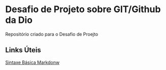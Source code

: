 #  Desafio de Projeto sobre GIT/Github da Dio
Repositório criado para o Desafio de Proejto

## Links Úteis
[Sintaxe Básica Markdonw](https://markdown.net.br/sintaxe-basica/)

